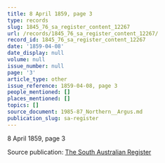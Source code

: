```yaml
---
title: 8 April 1859, page 3
type: records
slug: 1845_76_sa_register_content_12267
url: /records/1845_76_sa_register_content_12267/
record_id: 1845_76_sa_register_content_12267
date: '1859-04-08'
date_display: null
volume: null
issue_number: null
page: '3'
article_type: other
issue_reference: 1859-04-08, page 3
people_mentioned: []
places_mentioned: []
topics: []
source_document: 1985-87_Northern__Argus.md
publication_slug: sa-register
---
```


8 April 1859, page 3

Source publication: [The South Australian Register](/publications/sa-register/)
